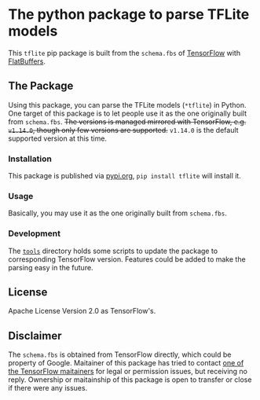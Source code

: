 The python package to parse TFLite models
=========================================

This `tflite` pip package is built from the `schema.fbs` of [TensorFlow](https://github.com/tensorflow/tensorflow) with [FlatBuffers](https://google.github.io/flatbuffers/).

## The Package

Using this package, you can parse the TFLite models (`*tflite`) in Python. One target of this package is to let people use it as the one originally built from `schema.fbs`. ~~The versions is managed mirrored with TensorFlow, e.g. `v1.14.0`, though only few versions are supported.~~ `v1.14.0` is the default supported version at this time.

### Installation

This package is published via [pypi.org](https://pypi.org/), `pip install tflite` will install it.

### Usage

Basically, you may use it as the one originally built from `schema.fbs`.

### Development

The [`tools`](tools) directory holds some scripts to update the package to corresponding TensorFlow version. Features could be added to make the parsing easy in the future.

## License

Apache License Version 2.0 as TensorFlow's.

## Disclaimer

The `schema.fbs` is obtained from TensorFlow directly, which could be property of Google. Maitainer of this package has tried to contact [one of the TensorFlow maitainers](https://github.com/aselle) for legal or permission issues, but receiving no reply. Ownership or maitainship of this package is open to transfer or close if there were any issues.
